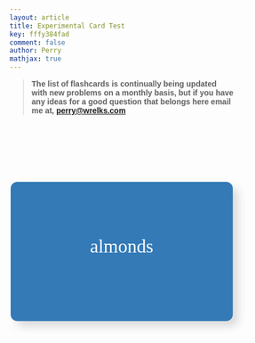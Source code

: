```yaml
---
layout: article
title: Experimental Card Test
key: fffy384fad
comment: false
author: Perry
mathjax: true
---
```


> <strong>The list of flashcards is continually being updated with new problems on a monthly basis, but if you have any ideas for a good question that belongs here email me at, <perry@wrelks.com></strong>


  <div class="container">
      <div class="row" id="midrow">

  <div class="flip-container" id="flashcard">
          <div class="flipper">
            <div class="front">
              <span id="flashcard--content_en">almonds</span>
            </div>
            <div class="back">
              <span id="flashcard--content_es">almendras</span>
            </div>
          </div>
        </div>
  
<br>
<br>
  <div class="button-container">
          <button class="refresh"><i class="fa fa-angle-left" aria-hidden="true"></i></button>
          <button class="refresh"><i class="fa fa-random" aria-hidden="true"></i></button>
          <!--           <button class="refresh"><i class="fa fa-star-o" aria-hidden="true"></i></button> -->
          <button class="refresh"><i class="fa fa-angle-right" aria-hidden="true"></i></button>
        </div>

  </div>
    </div>




<style>
* {
  box-sizing: border-box;
}

body {
  margin: 0 auto;
  font-family: "Source Sans Pro", sans-serif;
  font-size: 14px;
}

wrap{ /* No affect */
  min-height:100%;
  height: auto;
  margin: 0 auto -60px;
  padding: 0 0 60px;
}

.navbar {
  box-shadow: 0px 5px 16px -1px rgba(163, 163, 163, 0.4);
  font-family: "Sorts Mill Goudy", serif;
  color: #a78ac3;
  height: 82px;
  vertical-align: middle;
  background-color: white;
}

.navbar-brand {
  position: relative;
  padding: 0 28px 0 15px;
  font-size: 25px;
  font-weight: bold;
  vertical-align: middle;
  line-height: 80px;
  letter-spacing: 2px;
}

.nav li {
  display: inline;
  vertical-align: middle;
}

.navbar-nav li a {
  font-size: 15px;
  font-weight: bold;
  padding: 30px 25px 33px 25px;
}

.navbar-nav li a:hover {
  background-color: #d9d9d9;
  height: 100%;
}

#navbar-collapse {
  background-color: white;
}

.glyphicon-menu-hamburger {
  padding: 10px 0 10px 0;
  vertical-align: middle;
  font-size: 20px;
  color: #337ab7;
}

#midrow {
  margin-top: 120px;
  margin-left: auto;
  margin-right: auto;
  margin-bottom: auto;
}

/* FLASH CARD STYLING */

.container .button-container {
  text-align: center;
  /*   margin-top: 10px;   */
}

.container .button-container button {
  font-size: 15px;
}

.container .button-container i {
  font-size: 25px;
}

.button-container button {
  padding: 10px 15px;
  font-weight: bold;
  background-color: transparent;
  border-radius: 5px;
  color: black;
}

.button-container {
  display: block;
}

.container button:hover {
  /* cursor: pointer; */
}

.container button:focus {
  outline: 0;
}

.container button.button-active {
  /* 	background-color: gray; */
  /* 	color: #374D57; */
}

.flag {
  position: absolute;
  top: 10px;
  right: 10px;
  border-radius: 51%;
  border: 0;
  width: 3em;
  height: 3em;
  font-size: 0.5em;
  color: white;
  background-color: #337ab7;
}

.flag:focus {
  outline: 0;
}

/* entire container, keeps perspective */

.container .flip-container {
  margin: 0 auto;
  -webkit-perspective: 1000;
  -moz-perspective: 1000;
  -ms-perspective: 1000;
  perspective: 1000;
  -ms-transform: perspective(1000px);
  -moz-transform: perspective(1000px);
  -moz-transform-style: preserve-3d;
  -ms-transform-style: preserve-3d;
} /* No affect */

/* flip the pane  */
.container .flip-container.flipped .flipper,
.container .flip-container.flipped .flipper {
  -webkit-transform: rotateY(180deg);
  -moz-transform: rotateY(180deg);
  -o-transform: rotateY(180deg);
  transform: rotateY(180deg);
}

.container .flip-container,
.front,
.back {
  width: 400px;
  height: 250px;
 	border-radius: 12px; 
  box-sizing: border-box;
}

@media only screen and (max-width: 200px) {
  .flip-container {
    /* 		margin: 10vh auto; */
  }

  .flip-container,
  .front,
  .back {
    width: 150vw;
    height: 80vh;
  }
}

.front,
.back {
  text-align: center;
  font-family: "Arvo";
  font-size: 2.4em;
  line-height: 1em;
  padding-top: calc(50% - 3em); /* No affect*/
  color: #ffffff;
  /* 	border: 1px solid #95A39D; */
}

/* flip speed goes here */
.flipper {
  -webkit-transition: 0.2s;
  -webkit-transform-style: preserve-3d;
  -ms-transition: 0.2s;
  -moz-transition: 0.2s;
  -moz-transform: perspective(1000px);
  -moz-transform-style: preserve-3d;
  -ms-transform-style: preserve-3d;
  transition: 0.2s;
  transform-style: preserve-3d;
  position: relative;
}

/* hide back of pane during swap */
.front,
.back {
  -webkit-backface-visibility: hidden;
  -moz-backface-visibility: hidden;
  -ms-backface-visibility: hidden;
  backface-visibility: hidden;
  -webkit-transition: 0.3s;
  -webkit-transform-style: preserve-3d;
  -webkit-transform: rotateY(0deg);
  -moz-transition: 0.3s;
  -moz-transform-style: preserve-3d;
  -moz-transform: rotateY(0deg);
  -o-transition: 0.3s;
  -o-transform-style: preserve-3d;
  -o-transform: rotateY(0deg);
  -ms-transition: 0.3s;
  -ms-transform-style: preserve-3d;
  -ms-transform: rotateY(0deg);
  transition: 0.3s;
  transform-style: preserve-3d;
  transform: rotateY(0deg);
  position: absolute;
  top: 0;
  left: 0;
  box-shadow: 10px 10px 16px -1px rgba(163, 163, 163, 0.4);
}

/* front pane, placed above back */
.front {
  /* 	z-index: 2; */
  /* for firefox 31 */
  -webkit-transform: rotateY(0deg);
  -ms-transform: rotateY(0deg);
  background-color: #337ab7;
}

/* back, initially hidden pane */
.back {
  -webkit-transform: rotateY(-180deg);
  -moz-transform: rotateY(-180deg);
  -o-transform: rotateY(-180deg);
  -ms-transform: rotateY(-180deg);
  transform: rotateY(-180deg);
  background-color: #2bbe83;
}

.container .refresh {
  border: 0;
}

.container .refresh:hover {
  border: 0;
  background-color: transparent;
}


</style>

 <script src="https://cdnjs.cloudflare.com/ajax/libs/jquery/2.2.2/jquery.min.js"></script> 
  <script src="https://maxcdn.bootstrapcdn.com/bootstrap/3.3.7/js/bootstrap.min.js"></script> 
   <script src="https://isotope.metafizzy.co/jquery.isotope.min.js"></script> 

<script>

$.getJSON(
  "https://wrelks.com/flashcards/questions.json",
  function (data) {
    vocabWords = data.feed.entry;
    numVocabWords = vocabWords.length;
  }
);

/*var vocabulary = [{
 	"en": "no",
 	"es": "yes"
 }, {
 	"en": "nono",
 	"es": "yesyes"
 }, {
 	"en": "nonono",
 	"es": "yesyesyes"
 }];
  var numDictionaryItems = vocabulary.length;*/



var flashcard = document.getElementById("flashcard");
var refreshBtns = document.getElementsByClassName("refresh");

flashcard.addEventListener(
  "click",
  function () {
    this.classList.toggle("flipped");
  },
  false
);

// window.addEventListener('keydown', checkKeyPressed, false);

// function checkKeyPressed(e) {
//     if (e.keyCode == "39") {
//         this.classList.toggle('flipped');
//     }
// }

// left and right - next and previous card
// up and down - flip card
// space or enter - star card

// left = 37
// up = 38
// right = 39
// down = 40
// spaceBar: 32

for (i = 0; i < refreshBtns.length; i++) {
  refreshBtns[i].addEventListener(
    "click",
    function (e) {
      e.stopPropagation();
      e.preventDefault();
      var randomNum = getRandomInt(0, numVocabWords);
      newWord = vocabWords[randomNum];
      var enContent = document.getElementById("flashcard--content_en");
      var esContent = document.getElementById("flashcard--content_es");
      enContent.textContent = newWord.gsx$en.$t;
      esContent.textContent = newWord.gsx$es.$t;
    },
    false
  );
}

function getRandomInt(min, max) {
  return Math.floor(Math.random() * (max - min)) + min;
}

// ***PREV NEXT BUTTONS***

// ***JSON DATA***

// var vocabulary = [{
// 	"en": "beer",
// 	"es": "la cerveza"
// }, {
// 	"en": "biscuit",
// 	"es": "la galleta"
// }, {
// 	"en": "bonbon",
// 	"es": "el bombón"
// }, {
// 	"en": "brandy",
// 	"es": "el aguardiente"
// }, {
// 	"en": "bratwurst",
// 	"es": "la salchicha"
// }, {
// 	"en": "bread",
// 	"es": "el pan"
// }, {
// 	"en": "bun",
// 	"es": "el panecillo"
// }, {
// 	"en": "butter",
// 	"es": "la mantequilla"
// }, {
// 	"en": "cake",
// 	"es": "el bollo"
// }, {
// 	"en": "can, tin",
// 	"es": "la conserva"
// }, {
// 	"en": "champagne",
// 	"es": "el champán"
// }, {
// 	"en": "cheese",
// 	"es": "el queso"
// }, {
// 	"en": "chocolate",
// 	"es": "el chocolate"
// }, {
// 	"en": "cider",
// 	"es": "la sidra"
// }, {
// 	"en": "cinnamon",
// 	"es": "la canela"
// }, {
// 	"en": "cocoa",
// 	"es": "el cacao"
// }, {
// 	"en": "coffee",
// 	"es": "el café"
// }, {
// 	"en": "cream",
// 	"es": "la nata"
// }, {
// 	"en": "egg",
// 	"es": "el huevo"
// }, {
// 	"en": "fish",
// 	"es": "el pescado"
// }, {
// 	"en": "flour",
// 	"es": "la harina"
// }, {
// 	"en": "ham",
// 	"es": "el jamón"
// }, {
// 	"en": "honey",
// 	"es": "la miel"
// }, {
// 	"en": "ice cream",
// 	"es": "el helado"
// }, {
// 	"en": "juice",
// 	"es": "el zumo"
// }, {
// 	"en": "kefir",
// 	"es": "el kéfir"
// }, {
// 	"en": "margarine",
// 	"es": "la margarina"
// }, {
// 	"en": "meat",
// 	"es": "la carne"
// }, {
// 	"en": "milk",
// 	"es": "la leche"
// }, {
// 	"en": "milk powder",
// 	"es": "la leche en polvo"
// }, {
// 	"en": "mineral water",
// 	"es": "el agua mineral"
// }, {
// 	"en": "mustard",
// 	"es": "la mostaza"
// }, {
// 	"en": "olive oil",
// 	"es": "el aceite de oliva"
// }, {
// 	"en": "pepper",
// 	"es": "la pimienta"
// }, {
// 	"en": "raisin",
// 	"es": "la uva pasa"
// }, {
// 	"en": "rice",
// 	"es": "el arroz"
// }, {
// 	"en": "salt",
// 	"es": "la sal"
// }, {
// 	"en": "sausage",
// 	"es": "el chorizo"
// }, {
// 	"en": "soft drink",
// 	"es": "el refresco"
// }, {
// 	"en": "spice",
// 	"es": "la especia"
// }, {
// 	"en": "sugar",
// 	"es": "el azúcar"
// }, {
// 	"en": "tea",
// 	"es": "el té"
// }, {
// 	"en": "vinegar",
// 	"es": "el vinagre"
// }, {
// 	"en": "water",
// 	"es": "el agua"
// }, {
// 	"en": "wine",
// 	"es": "el vino"
// }, {
// 	"en": "yoghurt",
// 	"es": "el yogurt"
// }];
// var numDictionaryItems = vocabulary.length;

</script>

<!-- https://codepen.io/dylangggg/pen/YmGMew -->
<!-- https://codepen.io/matie/pen/bvRqLE -->

<!-- Look into this https://codepen.io/herros/pen/rPBvLQ-->

<!-- The different deck type of flash cards https://codepen.io/demelere/pen/jrZXVJ-->
<!-- Try to edit the style of this design to make it work on wrelks.com!-->
